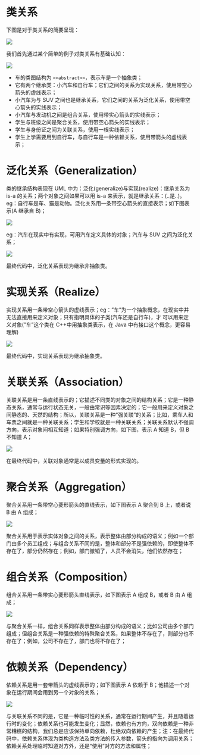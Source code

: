 # 类关系

下图是对于类关系的简要呈现：

![](https://assets.ng-tech.icu/item/20230427200611.png)

我们首先通过某个简单的例子对类关系有基础认知：

![](http://design-patterns.readthedocs.org/zh_CN/latest/_images/uml_class_struct.jpg)

- 车的类图结构为 `<<abstract>>`，表示车是一个抽象类；
- 它有两个继承类：小汽车和自行车；它们之间的关系为实现关系，使用带空心箭头的虚线表示；
- 小汽车为与 SUV 之间也是继承关系，它们之间的关系为泛化关系，使用带空心箭头的实线表示；
- 小汽车与发动机之间是组合关系，使用带实心箭头的实线表示；
- 学生与班级之间是聚合关系，使用带空心箭头的实线表示；
- 学生与身份证之间为关联关系，使用一根实线表示；
- 学生上学需要用到自行车，与自行车是一种依赖关系，使用带箭头的虚线表示；

# 泛化关系（Generalization）

类的继承结构表现在 UML 中为：泛化(generalize)与实现(realize)：继承关系为 is-a 的关系；两个对象之间如果可以用 is-a 来表示，就是继承关系：(..是..)。eg：自行车是车、猫是动物。泛化关系用一条带空心箭头的直接表示；如下图表示(A 继承自 B)；

![](http://design-patterns.readthedocs.org/zh_CN/latest/_images/uml_generalization.jpg)

eg：汽车在现实中有实现，可用汽车定义具体的对象；汽车与 SUV 之间为泛化关系；

![](http://design-patterns.readthedocs.org/zh_CN/latest/_images/uml_generalize.jpg)

最终代码中，泛化关系表现为继承非抽象类。

# 实现关系（Realize）

实现关系用一条带空心箭头的虚线表示；eg：”车”为一个抽象概念，在现实中并无法直接用来定义对象；只有指明具体的子类(汽车还是自行车)，才 可以用来定义对象(”车”这个类在 C++中用抽象类表示，在 Java 中有接口这个概念，更容易理解)

![](http://design-patterns.readthedocs.org/zh_CN/latest/_images/uml_realize.jpg)

最终代码中，实现关系表现为继承抽象类。

# 关联关系（Association）

关联关系是用一条直线表示的；它描述不同类的对象之间的结构关系；它是一种静态关系，通常与运行状态无关，一般由常识等因素决定的；它一般用来定义对象之间静态的、天然的结构；所以，关联关系是一种“强关联”的关系；比如，乘车人和车票之间就是一种关联关系；学生和学校就是一种关联关系；关联关系默认不强调方向，表示对象间相互知道；如果特别强调方向，如下图，表示 A 知道 B，但 B 不知道 A；

![](http://design-patterns.readthedocs.org/zh_CN/latest/_images/uml_association.jpg)

在最终代码中，关联对象通常是以成员变量的形式实现的。

# 聚合关系（Aggregation）

聚合关系用一条带空心菱形箭头的直线表示，如下图表示 A 聚合到 B 上，或者说 B 由 A 组成；

![](http://design-patterns.readthedocs.org/zh_CN/latest/_images/uml_aggregation.jpg)

聚合关系用于表示实体对象之间的关系，表示整体由部分构成的语义；例如一个部门由多个员工组成；与组合关系不同的是，整体和部分不是强依赖的，即使整体不存在了，部分仍然存在；例如，部门撤销了，人员不会消失，他们依然存在；

# 组合关系（Composition）

组合关系用一条带实心菱形箭头直线表示，如下图表示 A 组成 B，或者 B 由 A 组成；

![](http://design-patterns.readthedocs.org/zh_CN/latest/_images/uml_composition.jpg)

与聚合关系一样，组合关系同样表示整体由部分构成的语义；比如公司由多个部门组成；但组合关系是一种强依赖的特殊聚合关系，如果整体不存在了，则部分也不存在了；例如，公司不存在了，部门也将不存在了；

# 依赖关系（Dependency）

依赖关系是用一套带箭头的虚线表示的；如下图表示 A 依赖于 B；他描述一个对象在运行期间会用到另一个对象的关系；

![](http://design-patterns.readthedocs.org/zh_CN/latest/_images/uml_dependency.jpg)

与关联关系不同的是，它是一种临时性的关系，通常在运行期间产生，并且随着运行时的变化；依赖关系也可能发生变化；显然，依赖也有方向，双向依赖是一种非常糟糕的结构，我们总是应该保持单向依赖，杜绝双向依赖的产生；注：在最终代码中，依赖关系体现为类构造方法及类方法的传入参数，箭头的指向为调用关系；依赖关系处理临时知道对方外，还是“使用”对方的方法和属性；
